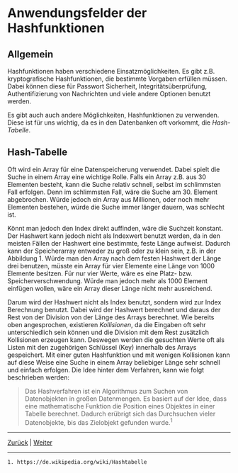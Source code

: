 # Anwendungsfelder der Hashfunktionen 

## Allgemein  

Hashfunktionen haben verschiedene Einsatzmöglichkeiten. Es gibt z.B. kryptografische Hashfunktionen, die bestimmte Vorgaben erfüllen müssen. Dabei können diese für Passwort Sicherheit, Integritätsüberprüfung, Authentifizierung von Nachrichten und viele andere Optionen benutzt werden.

Es gibt auch auch andere Möglichkeiten, Hashfunktionen zu verwenden. Diese ist für uns wichtig, da es in den Datenbanken oft vorkommt, die _Hash-Tabelle_. 

## Hash-Tabelle  

Oft wird ein Array für eine Datenspeicherung verwendet. Dabei spielt die Suche in einem Array eine wichtige Rolle. Falls ein Array z.B. aus 30 Elementen besteht, kann die Suche relativ schnell, selbst im schlimmsten Fall erfolgen. Denn im schlimmsten Fall, wäre die Suche am 30. Element abgebrochen. Würde jedoch ein Array aus Millionen, oder noch mehr Elementen bestehen, würde die Suche immer länger dauern, was schlecht ist. 

Könnt man jedoch den Index direkt auffinden, wäre die Suchzeit konstant. Der Hashwert kann jedoch nicht als Indexwert benutzt werden, da in den meisten Fällen der Hashwert eine bestimmte, feste Länge aufweist. Dadurch kann der Speicherarray entweder zu groß oder zu klein sein, z.B. in der Abbildung 1. Würde man den Array nach dem festen Hashwert der Länge drei benutzen, müsste ein Array für vier Elemente eine Länge von 1000 Elemente besitzen. Für nur vier Werte, wäre es eine Platz- bzw. Speicherverschwendung. Würde man jedoch mehr als 1000 Element einfügen wollen, wäre ein Array dieser Länge nicht mehr ausreichend. 

Darum wird der Hashwert nicht als Index benutzt, sondern wird zur Index Berechnung benutzt. Dabei wird der Hashwert berechnet und daraus der Rest von der Division von der Länge des Arrays berechnet. Wie bereits oben angesprochen, existieren _Kollisionen_, da die Eingaben oft sehr unterschiedlich sein können und die Division mit dem Rest zusätzlich Kollisionen erzeugen kann. Deswegen werden die gesuchten Werte oft als Listen mit den zugehörigen Schlüssel (Key) innerhalb des Arrays gespeichert. Mit einer guten Hashfunktion und mit wenigen Kollisionen kann auf diese Weise eine Suche in einem Array beliebiger Länge sehr schnell und einfach erfolgen. Die Idee hinter dem Verfahren, kann wie folgt beschrieben werden:  
> Das Hashverfahren ist ein Algorithmus zum Suchen von Datenobjekten in großen Datenmengen. Es basiert auf der Idee, dass eine mathematische Funktion die Position eines Objektes in einer Tabelle berechnet. Dadurch erübrigt sich das Durchsuchen vieler Datenobjekte, bis das Zielobjekt gefunden wurde.<sup>1</sup>  

____
[Zurück](03_DasVerfahren.md) | [Weiter](05_ConsistentHashing.md)  

___  
```
1. https://de.wikipedia.org/wiki/Hashtabelle
```
